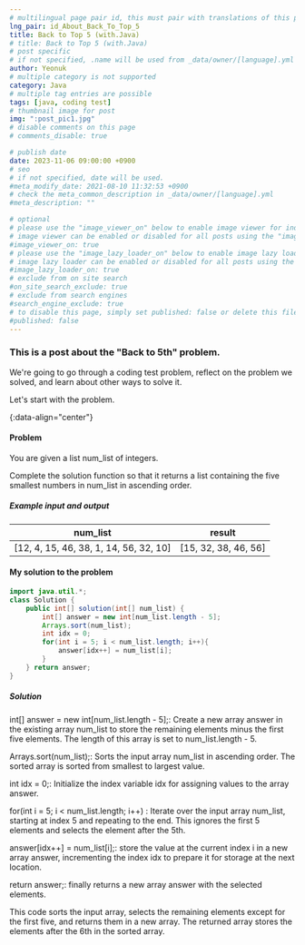 ```yaml
---
# multilingual page pair id, this must pair with translations of this page. (This name must be unique)
lng_pair: id_About_Back_To_Top_5
title: Back to Top 5 (with.Java)
# title: Back to Top 5 (with.Java)
# post specific
# if not specified, .name will be used from _data/owner/[language].yml
author: Yeonuk
# multiple category is not supported
category: Java
# multiple tag entries are possible
tags: [java, coding test]
# thumbnail image for post
img: ":post_pic1.jpg"
# disable comments on this page
# comments_disable: true

# publish date
date: 2023-11-06 09:00:00 +0900
# seo
# if not specified, date will be used.
#meta_modify_date: 2021-08-10 11:32:53 +0900
# check the meta_common_description in _data/owner/[language].yml
#meta_description: ""

# optional
# please use the "image_viewer_on" below to enable image viewer for individual pages or posts (_posts/ or [language]/_posts folders).
# image viewer can be enabled or disabled for all posts using the "image_viewer_posts: true" setting in _data/conf/main.yml.
#image_viewer_on: true
# please use the "image_lazy_loader_on" below to enable image lazy loader for individual pages or posts (_posts/ or [language]/_posts folders).
# image lazy loader can be enabled or disabled for all posts using the "image_lazy_loader_posts: true" setting in _data/conf/main.yml.
#image_lazy_loader_on: true
# exclude from on site search
#on_site_search_exclude: true
# exclude from search engines
#search_engine_exclude: true
# to disable this page, simply set published: false or delete this file
#published: false
---
```


<!-- outline-start -->

### This is a post about the "Back to 5th" problem.

We're going to go through a coding test problem, reflect on the problem we solved, and learn about other ways to solve it.

Let's start with the problem.

{:data-align="center"}

<!-- outline-end -->

#### Problem

You are given a list num_list of integers.

Complete the solution function so that it returns a list containing the five smallest numbers in num_list in ascending order.

##### Example input and output

| num_list                               | result               |
| -------------------------------------- | -------------------- |
| [12, 4, 15, 46, 38, 1, 14, 56, 32, 10] | [15, 32, 38, 46, 56] |

#### My solution to the problem

```java
import java.util.*;
class Solution {
    public int[] solution(int[] num_list) {
        int[] answer = new int[num_list.length - 5];
        Arrays.sort(num_list);
        int idx = 0;
        for(int i = 5; i < num_list.length; i++){
            answer[idx++] = num_list[i];
        }
    } return answer;
}
```

##### Solution

int[] answer = new int[num_list.length - 5];: Create a new array answer in the existing array num_list to store the remaining elements minus the first five elements. The length of this array is set to num_list.length - 5.

Arrays.sort(num_list);: Sorts the input array num_list in ascending order. The sorted array is sorted from smallest to largest value.

int idx = 0;: Initialize the index variable idx for assigning values to the array answer.

for(int i = 5; i < num_list.length; i++) : Iterate over the input array num_list, starting at index 5 and repeating to the end. This ignores the first 5 elements and selects the element after the 5th.

answer[idx++] = num_list[i];: store the value at the current index i in a new array answer, incrementing the index idx to prepare it for storage at the next location.

return answer;: finally returns a new array answer with the selected elements.

This code sorts the input array, selects the remaining elements except for the first five, and returns them in a new array. The returned array stores the elements after the 6th in the sorted array.
